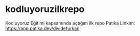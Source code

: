 # kodluyoruzilkrepo
Kodluyoruz Eğitimi kapsamında açtığım ilk repo
Patika Linkim: https://app.patika.dev/dividefurkan
